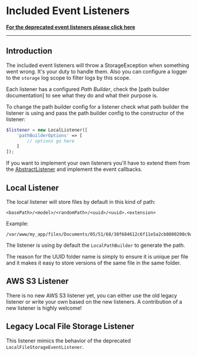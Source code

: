 Included Event Listeners
========================

**[For the deprecated event listeners please click here](Legacy-Event-Listeners.md)**

---

Introduction
------------

The included event listeners will throw a StorageException when something went wrong. It's your duty to handle them. Also you can configure a logger to the `storage` log scope to filter logs by this scope.

Each listener has a configured *Path Builder*, check the [path builder documentation] to see what they do and what their purpose is.

To change the path builder config for a listener check what path builder the listener is using and pass the path builder config to the constructor of the listener:

```php
$listener = new LocalListener([
	'pathBuilderOptions' => [
		// options go here
	]
]);
```

If you want to implement your own listeners you'll have to extend them from the [AbstractListener](../../src/Storage/Listener/AbstractListener.php) and implement the event callbacks.

Local Listener
--------------

The local listener will store files by default in this kind of path:

```
<basePath>/<model>/<randomPath>/<uuid>/<uuid>.<extension>
```

Example:

```
/var/www/my_app/files/Documents/05/51/68/38f684612c6f11e5a2cb0800200c9a66/38f684612c6f11e5a2cb0800200c9a66.jpg
```

The listener is using by default the `LocalPathBuilder` to generate the path.

The reason for the UUID folder name is simply to ensure it is unique per file and it makes it easy to store versions of the same file in the same folder.

AWS S3 Listener
---------------

There is no new AWS S3 listener yet, you can either use the old legacy listener or write your own based on the new listeners. A contribution of a new listener is highly welcome!

Legacy Local File Storage Listener
----------------------------------

This listener mimics the behavior of the deprecated `LocalFileStorageEventListener`.
 